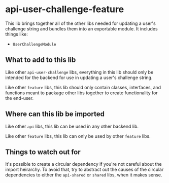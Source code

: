 # api-user-challenge-feature

This lib brings together all of the other libs needed for updating a user's challenge string and bundles them into an exportable module. It includes things like:

- `UserChallengeModule`

## What to add to this lib

Like other `api-user-challenge` libs, everything in this lib should only be intended for the backend for use in updating a user's challenge string.

Like other `feature` libs, this lib should only contain classes, interfaces, and functions meant to package other libs together to create functionality for the end-user.

## Where can this lib be imported

Like other `api` libs, this lib can be used in any other backend lib.

Like other `feature` libs, this lib can only be used by other `feature` libs.

## Things to watch out for

It's possible to create a circular dependency if you're not careful about the import heirarchy. To avoid that, try to abstract out the causes of the circular dependencies to either the `api-shared` or `shared` libs, when it makes sense.
